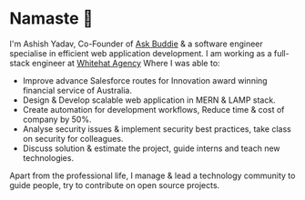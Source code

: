 # Namaste :pray:

I'm Ashish Yadav, Co-Founder of [Ask Buddie](https://github.com/askbuddie) & a software engineer specialise in efficient web application development. I am working as a full-stack engineer at [Whitehat Agency](https://whitehatagency.com.au) Where I was able to:

- Improve advance Salesforce routes for Innovation award winning financial service of Australia.
- Design & Develop scalable web application in MERN & LAMP stack.
- Create automation for development workflows, Reduce time & cost of company by 50%.
- Analyse security issues & implement security best practices, take class on security for colleagues.
- Discuss solution & estimate the project, guide interns and teach new technologies.

Apart from the professional life, I manage & lead a technology community to guide people, try to contribute on open source projects.
